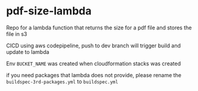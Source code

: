 # pdf-size-lambda
Repo for a lambda function that returns the size for a pdf file and stores the file in s3

CICD using aws codepipeline, push to dev branch will trigger build and update to lambda

Env `BUCKET_NAME` was created when cloudformation stacks was created

if you need packages that lambda does not provide, please rename the `buildspec-3rd-packages.yml` to `buildspec.yml` 